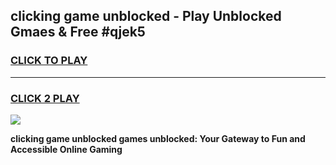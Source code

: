 
## clicking game unblocked - Play Unblocked Gmaes & Free #qjek5
<h3>
<a href="https://news.freeplayer.one?title=clicking_game_unblocked&ref=03M">CLICK TO PLAY</a></h3>
<hr>

<h3>
<a href="https://news.freeplayer.one?title=clicking_game_unblocked&ref=03M">CLICK 2 PLAY</a>
  
</h3>

<a href="https://news.freeplayer.one?title=clicking_game_unblocked&ref=03M"><img src="https://clearcache.store/games.png"></a>


**clicking game unblocked games unblocked: Your Gateway to Fun and Accessible Online Gaming**
